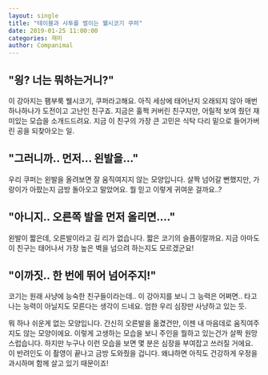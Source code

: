```yaml
---
layout: single
title: "테이블과 사투를 벌이는 웰시코기 쿠퍼"
date: 2019-01-25 11:00:00
categories: 재미
author: Companimal
---
```


## "읭? 너는 뭐하는거니?"

이 강아지는 팸부룩 웰시코기, 쿠퍼라고해요. 아직 세상에 태어난지 오래되지 않아 매번 하나하나가 도전이고 고난인 친구죠. 지금은 훌쩍 커버린 친구지만, 어릴적 보여 줬던 재미있는 모습을 소개드드려요. 지금 이 친구의 가장 큰 고민은 식탁 다리 밑으로 들어가버린 공을 되찾아오는 일.

## "그러니까.. 먼저... 왼발을..."

우리 쿠퍼는 왼발을 올려보면 잘 움직여지지 않는 모양입니다. 살짝 넘어갈 뻔했지만, 가랑이가 아팠는지 금방 돌아오고 말았어요. 뭘 믿고 이렇게 귀여운 걸까요..?

## "아니지.. 오른쪽 발을 먼저 올리면...."

왼발이 짧은데, 오른발이라고 길 리가 없습니다. 짧은 코기의 슬픔이랄까요. 지금 아마도 이 친구는 태어나서 가장 높은 벽을 넘으려 하는지도 모르겠군요!

## "이까짓.. 한 번에 뛰어 넘어주지!"

코기는 원래 사냥에 능숙한 친구들이라는데.. 이 강아지를 보니 그 능력은 어쩌면.. 타고 나는 능력이 아닐지도 모른다는 생각이 드네요. 엄한 우리 심장만 사냥하고 있는 듯.

뭐 하나 쉬운게 없는 모양입니다. 간신히 오른발을 옮겼건만, 이젠 내 마음데로 움직여주지도 않는 모양이에요. 이렇게 고생하는 모습을 보니 주인을 뭘하고 있는건가 살짝 원망스럽습니다. 하지만 누구나 이런 모습을 보면 몇 분은 심장을 부여잡고 쓰러질 거에요. 이 반려인도 이 촬영이 끝나고 금방 도와줬을 겁니다. 왜냐하면 아직도 건강하게 우정을 과시하며 함께 살고 있기 때문이죠!
